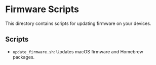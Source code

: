 # Firmware Scripts

This directory contains scripts for updating firmware on your devices.

## Scripts

- `update_firmware.sh`: Updates macOS firmware and Homebrew packages.
